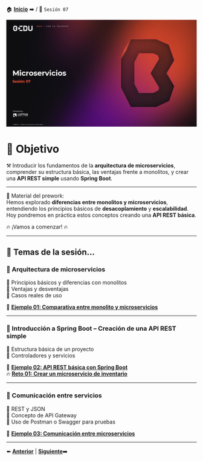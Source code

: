 🏠 [**Inicio**](../Readme.md) ➡️ / 📖 `Sesión 07`

<div align="center">
    <img src="Imagenes/S07.jpg" alt="Sesion_07">
</div>

# 🎯 Objetivo

⚒️ Introducir los fundamentos de la **arquitectura de microservicios**, comprender su estructura básica, las ventajas frente a monolitos, y crear una **API REST simple** usando **Spring Boot**.

---

📘 Material del prework:  
Hemos explorado **diferencias entre monolitos y microservicios**, entendiendo los principios básicos de **desacoplamiento** y **escalabilidad**. Hoy pondremos en práctica estos conceptos creando una **API REST básica**.

🔥 ¡Vamos a comenzar! 🔥

---

## 📂 Temas de la sesión...

### 📖 Arquitectura de microservicios

🔹 Principios básicos y diferencias con monolitos  
🔹 Ventajas y desventajas  
🔹 Casos reales de uso

📜 **[Ejemplo 01: Comparativa entre monolito y microservicios](Ejemplo-01/Readme.md)**  

---

### 📖 Introducción a Spring Boot – Creación de una API REST simple

🔹 Estructura básica de un proyecto  
🔹 Controladores y servicios

📜 **[Ejemplo 02: API REST básica con Spring Boot](Ejemplo-02/Readme.md)**  
🔥 **[Reto 01: Crear un microservicio de inventario](Reto-01/Readme.md)**  

---

### 📖 Comunicación entre servicios

🔹 REST y JSON  
🔹 Concepto de API Gateway  
🔹 Uso de Postman o Swagger para pruebas

📜 **[Ejemplo 03: Comunicación entre microservicios](Ejemplo-03/Readme.md)**  

---

⬅️ [**Anterior**](../Sesion-06/Readme.md) | [**Siguiente**](../Sesion-08/Readme.md)➡️  